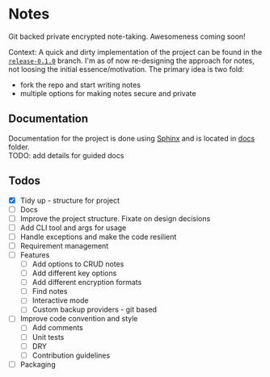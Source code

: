 # Notes

Git backed private encrypted note-taking. Awesomeness coming soon!

Context:
A quick and dirty implementation of the project can be found in the [`release-0.1.0`](https://github.com/hrmnjt/notes/tree/release-0.1.0) branch. I'm as of now re-designing the approach for notes, not loosing the initial essence/motivation. The primary idea is two fold:
- fork the repo and start writing notes
- multiple options for making notes secure and private

## Documentation

Documentation for the project is done using [Sphinx](https://www.sphinx-doc.org/en/master/) and is located in [docs](#) folder.  
TODO: add details for guided docs

## Todos
- [x] Tidy up - structure for project
- [ ] Docs
- [ ] Improve the project structure. Fixate on design decisions
- [ ] Add CLI tool and args for usage
- [ ] Handle exceptions and make the code resilient
- [ ] Requirement management
- [ ] Features
    - [ ] Add options to CRUD notes
    - [ ] Add different key options
    - [ ] Add different encryption formats
    - [ ] Find notes
    - [ ] Interactive mode
    - [ ] Custom backup providers - git based
- [ ] Improve code convention and style
    - [ ] Add comments
    - [ ] Unit tests
    - [ ] DRY
    - [ ] Contribution guidelines
- [ ] Packaging
